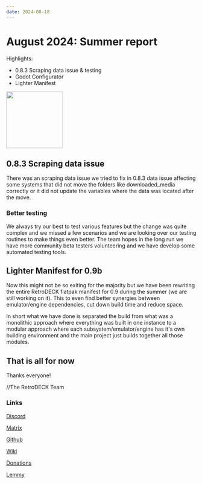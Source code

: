 ```yaml
---
date: 2024-08-18
---
```


# August 2024: Summer report

Highlights:

- 0.8.3 Scraping data issue & testing
- Godot Configurator
- Lighter Manifest


<!-- more -->

<img src="../../../rd-circle.png" width="150">

## 0.8.3 Scraping data issue

There was an scraping data issue we tried to fix in 0.8.3 data issue affecting some systems that did not move the folders like downloaded_media correctly or it did not update the variables where the data was located after the move.

### Better testing

We always try our best to test various features but the change was quite complex and we missed a few scenarios and we are looking over our testing routines to make things even better. The team hopes in the long run we have more community beta testers volunteering and we have develop some automated testing tools.

## Lighter Manifest for 0.9b

Now this might not be so exiting for the majority but we have been rewriting the entire RetroDECK flatpak manifest for 0.9 during the summer (we are still working on it). This to even find better synergies between emulator/engine dependencies, cut down build time and reduce space.

In short what we have done is separated the build from what was a monolithic approach where everything was built in one instance to a modular approach where each subsystem/emulator/engine has it's own building environment and the main project just builds together all those modules.




## That is all for now

Thanks everyone!

//The RetroDECK Team

### Links

[Discord](https://discord.gg/WDc5C9YWMx)

[Matrix](https://matrix.to/#/#retrodeck:matrix.org)

[Github](https://github.com/XargonWan/RetroDECK)

[Wiki](https://github.com/XargonWan/RetroDECK/wiki)

[Donations](https://retrodeck.readthedocs.io/en/latest/wiki_about/donations-licenses/)

[Lemmy](https://lemmy.zip/c/retrodeck)
